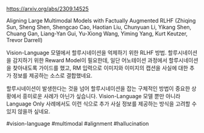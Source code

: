https://arxiv.org/abs/2309.14525

Aligning Large Multimodal Models with Factually Augmented RLHF (Zhiqing Sun, Sheng Shen, Shengcao Cao, Haotian Liu, Chunyuan Li, Yikang Shen, Chuang Gan, Liang-Yan Gui, Yu-Xiong Wang, Yiming Yang, Kurt Keutzer, Trevor Darrell)

Vision-Language 모델에서 할루시네이션을 억제하기 위한 RLHF 방법. 할루시네이션을 감지하기 위한 Reward Model이 필요한데, 일단 어노테이션 과정에서 할루시네이션을 찾아내도록 가이드를 했고, RM 입력으로 이미지와 이미지의 캡션을 사실에 대한 추가 정보를 제공하는 소스로 결합했네요.

할루시네이션이 발생한다는 것을 넘어 할루시네이션을 잡는 구체적인 방법이 중요한 상황에서 흥미로운 사례가 아닌가 싶습니다. Vision-Language 모델 뿐만 아니라 Language Only 사례에서도 이런 식으로 추가 사실 정보를 제공하는 방식을 고려할 수 있지 않을까 싶네요.

#vision-language #multimodal #alignment #hallucination 